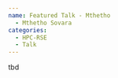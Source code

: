 ```yaml
---
name: Featured Talk - Mthetho
  - Mthetho Sovara
categories:
  - HPC-RSE
  - Talk
---
```


tbd